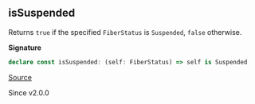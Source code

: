 ## isSuspended

Returns `true` if the specified `FiberStatus` is `Suspended`, `false`
otherwise.

**Signature**

```ts
declare const isSuspended: (self: FiberStatus) => self is Suspended
```

[Source](https://github.com/Effect-TS/effect/tree/main/packages/effect/src/FiberStatus.ts#L108)

Since v2.0.0